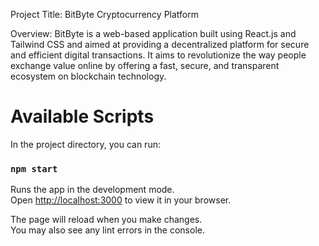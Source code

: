 Project Title: BitByte Cryptocurrency Platform

Overview:
BitByte is a web-based application built using React.js and Tailwind CSS and aimed at providing a decentralized platform for secure and efficient digital transactions. It aims to revolutionize the way people exchange value online by offering a fast, secure, and transparent ecosystem on blockchain technology.

# Available Scripts

In the project directory, you can run:
### `npm start`

Runs the app in the development mode.\
Open [http://localhost:3000](http://localhost:3000) to view it in your browser.

The page will reload when you make changes.\
You may also see any lint errors in the console.
